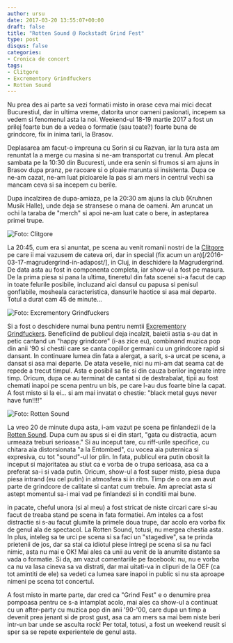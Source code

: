 ```yaml
---
author: ursu
date: 2017-03-20 13:55:07+00:00
draft: false
title: "Rotten Sound @ Rockstadt Grind Fest"
type: post
disqus: false
categories:
- Cronica de concert
tags:
- Clitgore
- Excrementory Grindfuckers
- Rotten Sound
---
```

Nu prea des ai parte sa vezi formatii misto in orase ceva mai mici decat Bucurestiul, dar in ultima vreme, datorita unor oameni pasionati, incepem sa vedem si fenomenul asta la noi. Weekend-ul 18-19 martie 2017 a fost un prilej foarte bun de a vedea o formatie (sau toate?) foarte buna de grindcore, fix in inima tarii, la Brasov.

Deplasarea am facut-o impreuna cu Sorin si cu Razvan, iar la tura asta am renuntat la a merge cu masina si ne-am transportat cu trenul. Am plecat sambata pe la 10:30 din Bucuresti, unde era senin si frumos si am ajuns in Brasov dupa pranz, pe racoare si o ploaie marunta si insistenta. Dupa ce ne-am cazat, ne-am luat picioarele la pas si am mers in centrul vechi sa mancam ceva si sa incepem cu berile.

Dupa incalzirea de dupa-amiaza, pe la 20:30 am ajuns la club (Kruhnen Musik Halle), unde deja se stransese o mana de oameni. Am aruncat un ochi la taraba de "merch" si apoi ne-am luat cate o bere, in asteptarea primei trupe.

![Foto: Clitgore](/img/clitgore.jpg)

La 20:45, cum era si anuntat, pe scena au venit romanii nostri de la [Clitgore](/tag/clitgore/) pe care ii mai vazusem de cateva ori, dar in special (fix acum un an)[/2016-03-17-magrudergrind-in-adapost/], in Cluj, in deschidere la Magrudergrind. De data asta au fost in componenta completa, iar show-ul a fost pe masura. De la prima piesa si pana la ultima, tineretul din fata scenei si-a facut de cap in toate felurile posibile, incluzand aici dansul cu papusa si penisul gonflabile, mosheala caracteristica, dansurile haotice si asa mai departe. Totul a durat cam 45 de minute...

![Foto: Excrementory Grindfuckers](/img/excrementory-grindfuckers1.jpg)

Si a fost o deschidere numai buna pentru nemtii [Excrementory Grindfuckers](http://www.grindfuckers.de/). Beneficiind de publicul deja incalzit, baietii astia s-au dat in petic cantand un "happy grindcore" (i-as zice eu), combinand muzica pop din anii '90 si chestii care se canta copiilor germani cu un grindcore rapid si dansant. In continuare lumea din fata a alergat, a sarit, s-a urcat pe scena, a dansat si asa mai departe. De atata veselie, nici nu mi-am dat seama cat de repede a trecut timpul. Asta e posibil sa fie si din cauza berilor ingerate intre timp. Oricum, dupa ce au terminat de cantat si de destrabalat, tipii au fost chemati inapoi pe scena pentru un bis, pe care l-au dus foarte bine la capat. A fost misto si la ei... si am mai invatat o chestie: "black metal guys never have fun!!!!"

![Foto: Rotten Sound](/img/rotten-sound.jpg)

La vreo 20 de minute dupa asta, i-am vazut pe scena pe finlandezii de la [Rotten Sound](http://www.rottensound.com/). Dupa cum au spus si ei din start, "gata cu distractia, acum urmeaza treburi serioase." Si au inceput tare, cu riff-urile specifice, cu chitara aia distorsionata "a la Entombed", cu vocea aia puternica si expresiva, cu tot "sound"-ul lor plin. In fata, publicul era putin obosit la inceput si majoritatea au stiut ca e vorba de o trupa serioasa, asa ca a preferat sa-i si vada putin. Oricum, show-ul a fost super misto, piesa dupa piesa intrand (eu cel putin) in atmosfera si in ritm. Timp de o ora am avut parte de grindcore de calitate si cantat cum trebuie. Am apreciat asta si astept momentul sa-i mai vad pe finlandezi si in conditii mai bune.

in pacate, cheful unora (si al meu) a fost stricat de niste circari care si-au facut de treaba stand pe scena in fata formatiei. Am inteles ca a fost distractie si s-au facut glumite la primele doua trupe, dar acolo era vorba fix de genul ala de spectacol. La Rotten Sound, totusi, nu mergea chestia asta. In plus, inteleg sa te urci pe scena si sa faci un "stagedive", sa te prinda prietenii de jos, dar sa stai ca idiotul piese intregi pe scena si sa nu faci nimic, asta nu mai e OK! Mai ales ca unii au venit de la anumite distante sa vada o formatie. Si da, am vazut comentariile pe facebook: nu, nu e vorba ca nu va lasa cineva sa va distrati, dar mai uitati-va in clipuri de la OEF (ca tot amintiti de ele) sa vedeti ca lumea sare inapoi in public si nu sta aproape nimeni pe scena tot concertul.

A fost misto in marte parte, dar cred ca "Grind Fest" e o denumire prea pompoasa pentru ce s-a intamplat acolo, mai ales ca show-ul a continuat cu un after-party cu muzica pop din anii '90-'00, care dupa un timp a devenit prea jenant si de prost gust, asa ca am mers sa mai bem niste beri intr-un bar unde se asculta rock! Per total, totusi, a fost un weekend reusit si sper sa se repete experientele de genul asta.

